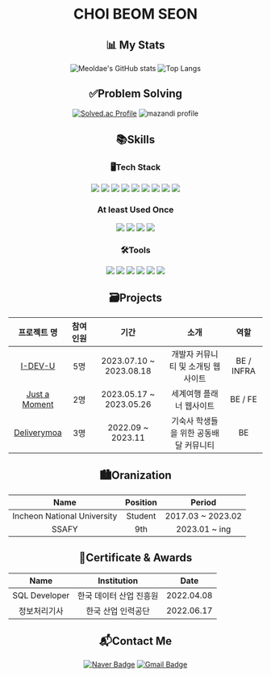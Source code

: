 <div align=center> 

# CHOI BEOM SEON

## 📊 My Stats
  
![Meoldae's GitHub stats](https://github-readme-stats.vercel.app/api?username=bmsnc&show_icons=true&theme=github_dark_dimmed&hide=stars)
![Top Langs](https://github-readme-stats.vercel.app/api/top-langs/?username=bmsnc&layout=compact&theme=merko)
 
## ✅Problem Solving
  
[![Solved.ac Profile](http://mazassumnida.wtf/api/v2/generate_badge?boj=201701713)](https://solved.ac/201701713)
![mazandi profile](http://mazandi.herokuapp.com/api?handle=201701713&theme=warm)

## 📚Skills

### 🖥Tech Stack

<p>
  <img src="https://img.shields.io/badge/Java-000000.svg?&style=for-the-badge&logo=Java&logoColor=white"/>
  <img src="https://img.shields.io/badge/Spring-6DB33F.svg?&style=for-the-badge&logo=Spring&logoColor=white"/>
  <img src="https://img.shields.io/badge/SpringBoot-6DB33F.svg?&style=for-the-badge&logo=SpringBoot&logoColor=white"/>
  <img src="https://img.shields.io/badge/MySQL-007396.svg?&style=for-the-badge&logo=MySQL&logoColor=white"/>
  <img src="https://img.shields.io/badge/JPA-007396.svg?&style=for-the-badge&logo=JPA&logoColor=white"/>
  <img src="https://img.shields.io/badge/AWS-232F3E.svg?&style=for-the-badge&logo=AmazonAWS&logoColor=white"/>
  <img src="https://img.shields.io/badge/Docker-2496ED.svg?&style=for-the-badge&logo=Docker&logoColor=white"/>
  <img src="https://img.shields.io/badge/Jenkins-D24939.svg?&style=for-the-badge&logo=Jenkins&logoColor=white"/>
  <img src="https://img.shields.io/badge/NGINX-009639.svg?&style=for-the-badge&logo=nginx&logoColor=white"/>

### At least Used Once  
  <img src="https://img.shields.io/badge/HTML5-E34F26.svg?&style=for-the-badge&logo=HTML5&logoColor=white"/>
  <img src="https://img.shields.io/badge/CSS-1572B6.svg?&style=for-the-badge&logo=CSS3&logoColor=white"/>
  <img src="https://img.shields.io/badge/Java Script-F7DF1E.svg?&style=for-the-badge&logo=JavaScript&logoColor=black"/>
  <img src="https://img.shields.io/badge/Vue.js-4FC08D.svg?&style=for-the-badge&logo=Vue.js&logoColor=white"/>

</p>
  
### 🛠Tools
<p>
  <img src="https://img.shields.io/badge/IntelliJ-000000?&style=for-the-badge&logo=IntelliJ%20IDEA&logoColor=white"/>
  <img src="https://img.shields.io/badge/Eclipse-2C2255.svg?&style=for-the-badge&logo=Eclipse%20IDE&logoColor=white"/>
  <img src="https://img.shields.io/badge/VSCode-007ACC.svg?&style=for-the-badge&logo=Visual%20Studio%20Code&logoColor=white"/>
  <img src="https://img.shields.io/badge/Git-F05032.svg?&style=for-the-badge&logo=Git&logoColor=white"/>
  <img src="https://img.shields.io/badge/Notion-000000.svg?&style=for-the-badge&logo=Notion&logoColor=white"/>
  <img src="https://img.shields.io/badge/Jira-0052CC.svg?&style=for-the-badge&logo=jirasoftware&logoColor=white"/>
  
</p>

## 🗃Projects
|프로젝트 명|참여 인원|기간|소개|역할|
|:--:|:--:|:--:|:--:|:--:|
|[I-DEV-U](https://github.com/bmsnc/I-DEV-U)|5명|2023.07.10 ~ 2023.08.18|개발자 커뮤니티 및 소개팅 웹사이트|BE / INFRA|
|[Just a Moment](https://github.com/bmsnc/EnjoyTrip)|2명|2023.05.17 ~ 2023.05.26|세계여행 플래너 웹사이트|BE / FE|
|[Deliverymoa](https://github.com/bmsnc/deliverymoa)|3명|2022.09 ~ 2023.11|기숙사 학생들을 위한 공동배달 커뮤니티|BE|
  
## 🏙Oranization  
|Name|Position|Period|
|:--:|:--:|:--:|
|Incheon National University|Student|2017.03 ~ 2023.02|
|SSAFY|9th|2023.01 ~ ing|
  
## 🏅Certificate & Awards
|Name|Institution|Date|
|:--:|:--:|:--:|
|SQL Developer|한국 데이터 산업 진흥원|2022.04.08|
|정보처리기사|한국 산업 인력공단|2022.06.17|



## 📬Contact Me
[![Naver Badge](https://img.shields.io/badge/Naver-03C75A?style=flat-square&logo=Naver&logoColor=white)](mailto:qjatjs98@naver.com)
[![Gmail Badge](https://img.shields.io/badge/Gmail-d14836?style=flat-square&logo=Gmail&logoColor=white)](mailto:qjatjs98@gmail.com)
  
</div>
